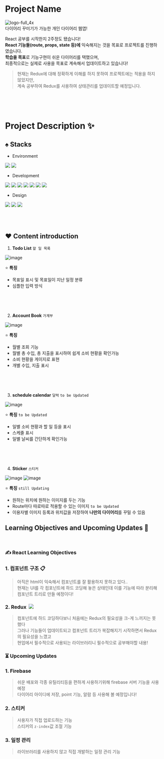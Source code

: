 # Project Name

![logo-full_4x](https://user-images.githubusercontent.com/110155965/217418884-d8c677a9-1a46-43fb-81e6-26297dd82a8e.png) <br/>
다이어리 꾸미기가 가능한 개인 다이어리 웹앱!

React 공부를 시작한지 2주정도 됐습니다!<br/>
__React 기능들(route, props, state 등)에__ 익숙해지는 것을 목표로 프로젝트를 진행하였습니다.<br/>
**학습을 목표**로 기능구현이 쉬운 다이어리를 택했으며,<br/>
최종적으로는 실제로 사용을 목표로 계속해서 업데이트하고 있습니다!
<br/>
> 현재는 Redux에 대해 정확하게 이해를 하지 못하여 프로젝트에는 적용을 하지 않았지만,<br/>
> 계속 공부하여 Redux를 사용하여 상태관리를 업데이트할 예정입니다.

<br/>
<br/>
<br/>

# Project Description ✨

## ♠️ Stacks

- Environment
<img src="https://img.shields.io/badge/Visual Studio Code-007ACC?style=for-the-badge&logo=VisualStudioCode&logoColor=white">
<img src="https://img.shields.io/badge/Github-181717?style=for-the-badge&logo=Github&logoColor=white">

- Development
<div>
  <img src="https://img.shields.io/badge/NPM-CB3837?style=for-the-badge&logo=NPM&logoColor=white">
  <img src="https://img.shields.io/badge/HTML-E34F26?style=for-the-badge&logo=HTML5&logoColor=white">
  <img src="https://img.shields.io/badge/Javascript-F7DF1E?style=for-the-badge&logo=Javascript&logoColor=white">
  <img src="https://img.shields.io/badge/Sass(Scss)-CC6699?style=for-the-badge&logo=Sass&logoColor=white">
  <img src="https://img.shields.io/badge/React-61DAFB?style=for-the-badge&logo=React&logoColor=white">
  <img src="https://img.shields.io/badge/Create React App-09D3AC?style=for-the-badge&logo=React&logoColor=white">
  <img src="https://img.shields.io/badge/IndexedDB-F75E00?style=for-the-badge&logoColor=white">
</div>

- Design
<div>
  <img src="https://img.shields.io/badge/Adobe XD-FF61F6?style=for-the-badge&logo=AdobeXD&logoColor=white">
  <img src="https://img.shields.io/badge/Adobe Photoshop-31A8FF?style=for-the-badge&logo=AdobePhotoshop&logoColor=white">
  <img src="https://img.shields.io/badge/Adobe Illustrator-FF9A00?style=for-the-badge&logo=Adobeillustrator&logoColor=white">
</div>

<br/>
<br/>
<br/>

## 

## ♥️ Content introduction 

1. __Todo List__ `할 일 목록`

![image](https://user-images.githubusercontent.com/110155965/217409272-488a024f-dcda-4e48-b711-77c73f90a3fa.png)

⭐ __특징__
  - 목표일 표시 및 목표일이 지난 일정 분류
  - 심플한 입력 방식  

<br/>
<br/>
<br/>

2. __Account Book__ `가계부`
 
![image](https://user-images.githubusercontent.com/110155965/217410203-d35b02b5-bf79-4975-bdf7-7af1f3304e39.png)

⭐ __특징__
  - 월별 조회 기능
  - 월별 총 수입, 총 지출을 표시하여 쉽게 소비 현황을 확인가능
  - 소비 현황을 게이지로 표현
  - 개별 수입, 지출 표시

<br/>
<br/>
<br/>

3. __schedule calendar__ `달력` `to be Updated`

![image](https://user-images.githubusercontent.com/110155965/217412377-71ee1b1f-b5df-4ba0-8657-06c66969bb28.png)

⭐ __특징__ `to be Updated`
  - 일별 소비 현황과 할 일 등을 표시
  - 스케줄 표시
  - 일별 날씨를 간단하게 확인가능

<br/>
<br/>
<br/>

4. __Sticker__ `스티커`

![image](https://user-images.githubusercontent.com/110155965/217413167-30e1ddb7-f6c3-4586-ae70-dd71b6a830cf.png)
![image](https://user-images.githubusercontent.com/110155965/217413205-a5bd84fe-b674-45c0-a5d4-8f87fe8a33fe.png)


⭐ __특징__ `still Updating`
  - 원하는 위치에 원하는 이미지를 두는 기능
  - Route마다 따로따로 적용할 수 있는 이미지 `to be Updated`
  - 이용자별 이미지 등록과 위치값을 저장하여 **나만의 다이어리**를 꾸밀 수 있음

## 
## __Learning Objectives and Upcoming Updates__ 📝

<br/>

### ✍️ React Learning Objectives

### 1. 컴포넌트 구조 📋
> 아직은 html이 익숙해서 컴포넌트를 잘 활용하지 못하고 있다..<br/>
> 현재는 UI를 각 컴포넌트에 하드 코딩해 놓은 상태인데 이를 기능에 따라 분리해 컴포넌트 트리로 만들 예정이다!

### 2. Redux&nbsp; <img src="https://img.shields.io/badge/Redux-764ABC?style=for-the-badge&logo=Redux&logoColor=white">
> 컴포넌트에 하드 코딩하다보니 처음에는 Redux의 필요성을 크-게 느끼지는 못했다<br/>
> 그러나 기능들이 업데이트되고 컴포넌트 트리가 복잡해지기 시작하면서 Redux의 필요성을 느꼈고<br/>
> 현업에서 필수적으로 사용되는 라이브러리니 필수적으로 공부해야할 내용!

### ⏳ Upcoming Updates

### 1. Firebase
> 쉬운 배포와 각종 유틸리티등을 편하게 사용하기위해 firebase 서버 기능을 사용 예정<br/>
> 다이어리 아이디에 저장, point 기능, 알람 등 사용해 볼 예정입니다!

### 2. 스티커
> 사용자가 직접 업로드하는 기능<br/>
> 스티커의 `z-index`값 조절 기능
> 

### 3. 일정 관리
> 라이브러리를 사용하지 않고 직접 개발하는 일정 관리 기능
